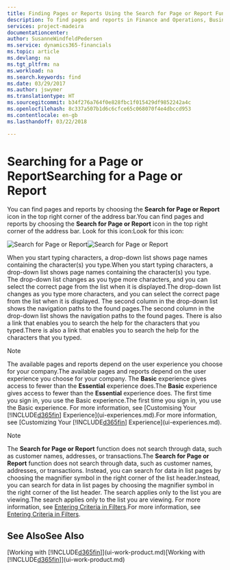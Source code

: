 ```yaml
---
title: Finding Pages or Reports Using the Search for Page or Report Function | Microsoft Docs
description: To find pages and reports in Finance and Operations, Business edition , you can use the Search for Page or Report feature.
services: project-madeira
documentationcenter: 
author: SusanneWindfeldPedersen
ms.service: dynamics365-financials
ms.topic: article
ms.devlang: na
ms.tgt_pltfrm: na
ms.workload: na
ms.search.keywords: find
ms.date: 03/29/2017
ms.author: jswymer
ms.translationtype: HT
ms.sourcegitcommit: b34f276a764f0e828fbc1f015429df9852242a4c
ms.openlocfilehash: 8c337a507b1d6c6cfce65c068070f4e4dbccd953
ms.contentlocale: en-gb
ms.lasthandoff: 03/22/2018

---
```

# <a name="searching-for-a-page-or-report"></a><span data-ttu-id="a37ec-103">Searching for a Page or Report</span><span class="sxs-lookup"><span data-stu-id="a37ec-103">Searching for a Page or Report</span></span>
<span data-ttu-id="a37ec-104">You can find pages and reports by choosing the **Search for Page or Report** icon in the top right corner of the address bar.</span><span class="sxs-lookup"><span data-stu-id="a37ec-104">You can find pages and reports by choosing the **Search for Page or Report** icon in the top right corner of the address bar.</span></span> <span data-ttu-id="a37ec-105">Look for this icon:</span><span class="sxs-lookup"><span data-stu-id="a37ec-105">Look for this icon:</span></span>

<span data-ttu-id="a37ec-106">![Search for Page or Report](media/ui-search/search.png "Search for Page or Report")</span><span class="sxs-lookup"><span data-stu-id="a37ec-106">![Search for Page or Report](media/ui-search/search.png "Search for Page or Report")</span></span>

<span data-ttu-id="a37ec-107">When you start typing characters, a drop-down list shows page names containing the character(s) you type.</span><span class="sxs-lookup"><span data-stu-id="a37ec-107">When you start typing characters, a drop-down list shows page names containing the character(s) you type.</span></span> <span data-ttu-id="a37ec-108">The drop-down list changes as you type more characters, and you can select the correct page from the list when it is displayed.</span><span class="sxs-lookup"><span data-stu-id="a37ec-108">The drop-down list changes as you type more characters, and you can select the correct page from the list when it is displayed.</span></span> <span data-ttu-id="a37ec-109">The second column in the drop-down list shows the navigation paths to the found pages.</span><span class="sxs-lookup"><span data-stu-id="a37ec-109">The second column in the drop-down list shows the navigation paths to the found pages.</span></span> <span data-ttu-id="a37ec-110">There is also a link that enables you to search the help for the characters that you typed.</span><span class="sxs-lookup"><span data-stu-id="a37ec-110">There is also a link that enables you to search the help for the characters that you typed.</span></span>

> [!NOTE]  
>   <span data-ttu-id="a37ec-111">The available pages and reports depend on the user experience you choose for your company.</span><span class="sxs-lookup"><span data-stu-id="a37ec-111">The available pages and reports depend on the user experience you choose for your company.</span></span> <span data-ttu-id="a37ec-112">The **Basic** experience gives access to fewer than the **Essential** experience does.</span><span class="sxs-lookup"><span data-stu-id="a37ec-112">The **Basic** experience gives access to fewer than the **Essential** experience does.</span></span> <span data-ttu-id="a37ec-113">The first time you sign in, you use the Basic experience.</span><span class="sxs-lookup"><span data-stu-id="a37ec-113">The first time you sign in, you use the Basic experience.</span></span> <span data-ttu-id="a37ec-114">For more information, see [Customising Your  [!INCLUDE[d365fin](includes/d365fin_md.md)] Experience](ui-experiences.md).</span><span class="sxs-lookup"><span data-stu-id="a37ec-114">For more information, see [Customizing Your  [!INCLUDE[d365fin](includes/d365fin_md.md)] Experience](ui-experiences.md).</span></span>

> [!NOTE]  
>   <span data-ttu-id="a37ec-115">The **Search for Page or Report** function does not search through data, such as customer names, addresses, or transactions.</span><span class="sxs-lookup"><span data-stu-id="a37ec-115">The **Search for Page or Report** function does not search through data, such as customer names, addresses, or transactions.</span></span> <span data-ttu-id="a37ec-116">Instead, you can search for data in list pages by choosing the magnifier symbol in the right corner of the list header.</span><span class="sxs-lookup"><span data-stu-id="a37ec-116">Instead, you can search for data in list pages by choosing the magnifier symbol in the right corner of the list header.</span></span> <span data-ttu-id="a37ec-117">The search applies only to the list you are viewing.</span><span class="sxs-lookup"><span data-stu-id="a37ec-117">The search applies only to the list you are viewing.</span></span> <span data-ttu-id="a37ec-118">For more information, see [Entering Criteria in Filters](ui-enter-criteria-filters.md).</span><span class="sxs-lookup"><span data-stu-id="a37ec-118">For more information, see [Entering Criteria in Filters](ui-enter-criteria-filters.md).</span></span>

## <a name="see-also"></a><span data-ttu-id="a37ec-119">See Also</span><span class="sxs-lookup"><span data-stu-id="a37ec-119">See Also</span></span>
<span data-ttu-id="a37ec-120">[Working with [!INCLUDE[d365fin](includes/d365fin_md.md)]](ui-work-product.md)</span><span class="sxs-lookup"><span data-stu-id="a37ec-120">[Working with [!INCLUDE[d365fin](includes/d365fin_md.md)]](ui-work-product.md)</span></span>

